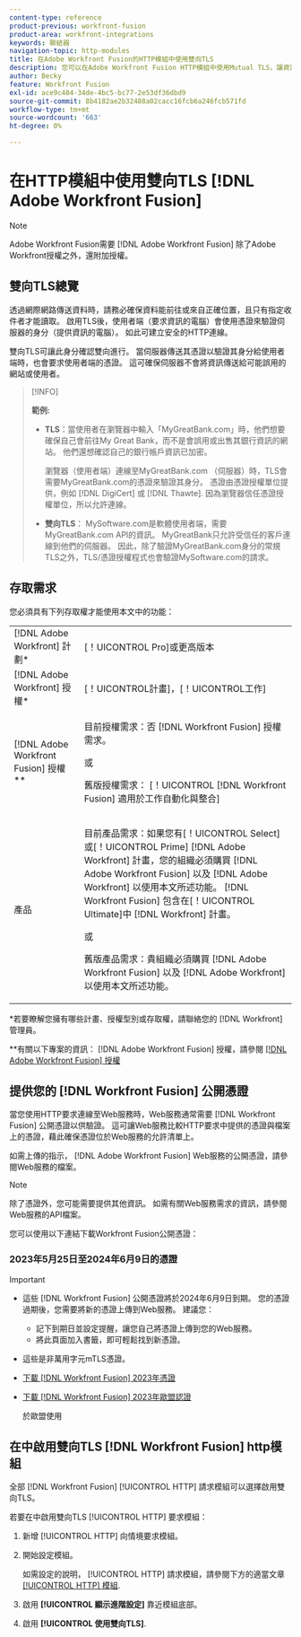 ```yaml
---
content-type: reference
product-previous: workfront-fusion
product-area: workfront-integrations
keywords: 聯結器
navigation-topic: http-modules
title: 在Adobe Workfront Fusion的HTTP模組中使用雙向TLS
description: 您可以在Adobe Workfront Fusion HTTP模組中使用Mutual TLS，讓資訊交易的兩端都能驗證對方的身分。
author: Becky
feature: Workfront Fusion
exl-id: ace9c404-34de-4bc5-bc77-2e53df36dbd9
source-git-commit: 8b4182ae2b32488a02cacc16fcb6a246fcb571fd
workflow-type: tm+mt
source-wordcount: '663'
ht-degree: 0%

---
```


# 在HTTP模組中使用雙向TLS [!DNL Adobe Workfront Fusion]

>[!NOTE]
>
>Adobe Workfront Fusion需要 [!DNL Adobe Workfront Fusion] 除了Adobe Workfront授權之外，還附加授權。

## 雙向TLS總覽

透過網際網路傳送資料時，請務必確保資料能前往或來自正確位置，且只有指定收件者才能讀取。 啟用TLS後，使用者端（要求資訊的電腦）會使用憑證來驗證伺服器的身分（提供資訊的電腦）。 如此可建立安全的HTTP連線。

雙向TLS可讓此身分確認雙向進行。 當伺服器傳送其憑證以驗證其身分給使用者端時，也會要求使用者端的憑證。 這可確保伺服器不會將資訊傳送給可能誤用的網站或使用者。

>[!INFO]
>
>**範例:**
>
>* **TLS**：當使用者在瀏覽器中輸入「MyGreatBank.com」時，他們想要確保自己會前往My Great Bank，而不是會誤用或出售其銀行資訊的網站。 他們還想確認自己的銀行帳戶資訊已加密。
>
>   瀏覽器（使用者端）連線至MyGreatBank.com （伺服器）時，TLS會需要MyGreatBank.com的憑證來驗證其身分。 憑證由憑證授權單位提供，例如 [!DNL DigiCert] 或 [!DNL Thawte]. 因為瀏覽器信任憑證授權單位，所以允許連線。
>
>* **雙向TLS**： MySoftware.com是軟體使用者端，需要MyGreatBank.com API的資訊。 MyGreatBank只允許受信任的客戶連線到他們的伺服器。 因此，除了驗證MyGreatBank.com身分的常規TLS之外，TLS/憑證授權程式也會驗證MySoftware.com的請求。

## 存取需求

您必須具有下列存取權才能使用本文中的功能：

<table style="table-layout:auto"> 
 <col> 
 <col> 
 <tbody> 
  <tr> 
   <td role="rowheader">[!DNL Adobe Workfront] 計劃*</td> 
   <td> <p>[！UICONTROL Pro]或更高版本</p> </td> 
  </tr> 
  <tr data-mc-conditions=""> 
   <td role="rowheader">[!DNL Adobe Workfront] 授權*</td> 
   <td> <p>[！UICONTROL計畫]，[！UICONTROL工作]</p> </td> 
  </tr> 
  <tr> 
   <td role="rowheader">[!DNL Adobe Workfront Fusion] 授權**</td> 
   <td>
   <p>目前授權需求：否 [!DNL Workfront Fusion] 授權需求。</p>
   <p>或</p>
   <p>舊版授權需求： [！UICONTROL [!DNL Workfront Fusion] 適用於工作自動化與整合] </p>
   </td> 
  </tr> 
  <tr> 
   <td role="rowheader">產品</td> 
   <td>
   <p>目前產品需求：如果您有[！UICONTROL Select]或[！UICONTROL Prime] [!DNL Adobe Workfront] 計畫，您的組織必須購買 [!DNL Adobe Workfront Fusion] 以及 [!DNL Adobe Workfront] 以使用本文所述功能。 [!DNL Workfront Fusion] 包含在[！UICONTROL Ultimate]中 [!DNL Workfront] 計畫。</p>
   <p>或</p>
   <p>舊版產品需求：貴組織必須購買 [!DNL Adobe Workfront Fusion] 以及 [!DNL Adobe Workfront] 以使用本文所述功能。</p>
   </td> 
  </tr> 
 </tbody> 
</table>

&#42;若要瞭解您擁有哪些計畫、授權型別或存取權，請聯絡您的 [!DNL Workfront] 管理員。

&#42;&#42;有關以下專案的資訊： [!DNL Adobe Workfront Fusion] 授權，請參閱 [[!DNL Adobe Workfront Fusion] 授權](../../../workfront-fusion/get-started/license-automation-vs-integration.md)

## 提供您的 [!DNL Workfront Fusion] 公開憑證


當您使用HTTP要求連線至Web服務時，Web服務通常需要 [!DNL Workfront Fusion] 公開憑證以供驗證。 這可讓Web服務比較HTTP要求中提供的憑證與檔案上的憑證，藉此確保憑證位於Web服務的允許清單上。

如需上傳的指示， [!DNL Adobe Workfront Fusion] Web服務的公開憑證，請參閱Web服務的檔案。

>[!NOTE]
>
>除了憑證外，您可能需要提供其他資訊。 如需有關Web服務需求的資訊，請參閱Web服務的API檔案。

您可以使用以下連結下載Workfront Fusion公開憑證：

### 2023年5月25日至2024年6月9日的憑證

>[!IMPORTANT]
>
>* 這些 [!DNL Workfront Fusion] 公開憑證將於2024年6月9日到期。 您的憑證過期後，您需要將新的憑證上傳到Web服務。 建議您：
>
>   * 記下到期日並設定提醒，讓您自己將憑證上傳到您的Web服務。
>   * 將此頁面加入書籤，即可輕鬆找到新憑證。
>
>* 這些是非萬用字元mTLS憑證。

* [下載 [!DNL Workfront Fusion] 2023年憑證](/help/quicksilver/workfront-fusion/apps-and-their-modules/http-modules/assets/fusion-prod-eu-mtls-certificate.pem)
* [下載 [!DNL Workfront Fusion] 2023年歐盟認證](/help/quicksilver/workfront-fusion/apps-and-their-modules/http-modules/assets/fusion-prod-eu-mtls-certificate.pem)

  於歐盟使用

<!--

### Certificates for November 14, 2022 - July 15, 2023

>[!IMPORTANT]
>
>* These [!DNL Workfront Fusion] public certificates expire on July 15, 2023.
>* These are wildcard mTLS certificates.

* [Download [!DNL Workfront Fusion] Certificate 2023](https://cdn.experience.workfront.com/Documentation/Workfront+Fusion+2.0+public+certificates/app_workfrontfusion_com-jul-15-2023+updated.cer)
* [Download [!DNL Workfront Fusion] EU Certificate 2023](https://cdn.experience.workfront.com/Documentation/Workfront+Fusion/app-eu_workfrontfusion_com-jul-15-2023.cer)

   For use in the EU 

   -->

## 在中啟用雙向TLS [!DNL Workfront Fusion] http模組

全部 [!DNL Workfront Fusion] [!UICONTROL HTTP] 請求模組可以選擇啟用雙向TLS。

若要在中啟用雙向TLS [!UICONTROL HTTP] 要求模組：

1. 新增 [!UICONTROL HTTP] 向情境要求模組。
1. 開始設定模組。

   如需設定的說明， [!UICONTROL HTTP] 請求模組，請參閱下方的適當文章 [[!UICONTROL HTTP] 模組](../../../workfront-fusion/apps-and-their-modules/http-modules/http-modules-1.md).

1. 啟用 **[!UICONTROL 顯示進階設定]** 靠近模組底部。
1. 啟用 **[!UICONTROL 使用雙向TLS]**.
